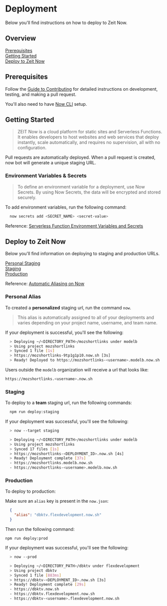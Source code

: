# Deployment

Below you'll find instructions on how to deploy to Zeit Now.

## Overview

[Prerequisites](#prerequisites)  
[Getting Started](#getting-started)  
[Deploy to Zeit Now](#deploy-to-zeit-now)  

## Prerequisites

Follow the [Guide to Contributing](CONTRIBUTING.md) for detailed instructions on
development, testing, and making a pull request.

You'll also need to have [Now CLI][1] setup.

## Getting Started

> ZEIT Now is a cloud platform for static sites and Serverless Functions. It
> enables developers to host websites and web services that deploy instantly,
> scale automatically, and requires no supervision, all with no configuration.

Pull requests are automatically deployed. When a pull request is created, now
bot will generate a unique staging URL.

### Environment Variables & Secrets

> To define an environment variable for a deployment, use Now Secrets. By using
> Now Secrets, the data will be encrypted and stored securely.

To add environment variables, run the following command:

```bash
  now secrets add <SECRET_NAME> <secret-value>
```

Reference: [Serverless Function Environment Variables and Secrets][2]

## Deploy to Zeit Now

Below you'll find information on deploying to staging and production URLs.

[Personal Staging](#personal-alias)  
[Staging](#staging)  
[Production](#production)  

Reference: [Automatic Aliasing on Now][3]

### Personal Alias

To created a **personalized** staging url, run the command `now`.

> This alias is automatically assigned to all of your deployments and varies
> depending on your project name, username, and team name.

If your deployment is successful, you'll see the following:

```bash
  > Deploying ~/<DIRECTORY_PATH>/mozshortlinks under modelb
  > Using project mozshortlinks
  > Synced 1 file [1s]
  > https://mozshortlinks-9tp1g1p10.now.sh [3s]
  > Ready! Deployed to https://mozshortlinks-<username>.modelb.now.sh
```

Users outside the `modelb` organization will receive a url that looks like:

```bash
https://mozshortlinks.<username>.now.sh
```

### Staging

To deploy to a **team** staging url, run the following commands:

```bash
  npm run deploy:staging
```

If your deployment was successful, you'll see the following:

```bash
  > now --target staging

  > Deploying ~/<DIRECTORY_PATH>/mozshortlinks under modelb
  > Using project mozshortlinks
  > Synced 17 files [1s]
  > https://mozshortlinks-<DEPLOYMENT_ID>.now.sh [4s]
  > Ready! Deployment complete [37s]
  - https://mozshortlinks.modelb.now.sh
  - https://mozshortlinks-<username>.modelb.now.sh
```

### Production

To deploy to production:

Make sure an `alias` key is present in the `now.json`:

```json
  {
    "alias": "dbktv.flexdevelopment.now.sh"
  }
```

Then run the following command:

  `npm run deploy:prod`

If your deployment was successful, you'll see the following:

```bash
  > now --prod

  > Deploying ~/<DIRECTORY_PATH>/dbktv under flexdevelopment
  > Using project dbktv
  > Synced 1 file [883ms]
  > https://dbktv-<DEPLOYMENT_ID>.now.sh [3s]
  > Ready! Deployment complete [29s]
  - https://dbktv.now.sh
  - https://dbktv.flexdevelopment.now.sh
  - https://dbktv-<username>.flexdevelopment.now.sh
```

[1]: https://github.com/zeit/now-cli
[2]: https://zeit.co/docs/v2/serverless-functions/env-and-secrets/
[3]: https://zeit.co/blog/automatic-aliasing